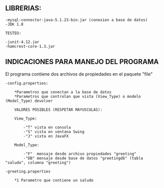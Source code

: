 LIBRERIAS:
---------
	
	-mysql-connector-java-5.1.23-bin.jar (conexion a base de datos)
	-JDK 1.8
	
	TESTEO:
	
	-junit-4.12.jar
	-hamcrest-core-1.3.jar

INDICACIONES PARA MANEJO DEL PROGRAMA
-------------------------------------

El programa contiene dos archivos de propiedades en el paquete "file"

	-config.properties:

		*Parametros que conectan a la base de datos
		*Parametros que controlan que vista (View_Type) o modelo (Model_Type) devolver

		VALORES POSIBLES (RESPETAR MAYUSCULAS):

		View_Type:

			-"T" vista en consola
			-"S" vista en ventana Swing
			-"J" vista en JavaFX

		Model_Type:

			-"F"  mensaje desde archivo propiedades "greeting"
			-"DB" mensaje desde base de datos "greetingdb" (tabla "saludo", columna "greeting")

	-greeting.properties

		*1 Parametro que contiene un saludo
